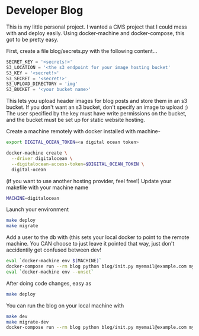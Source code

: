 # Developer Blog

This is my little personal project.  I wanted a CMS project that I could mess
with and deploy easily.  Using docker-machine and docker-compose, this got to
be pretty easy.

First, create a file blog/secrets.py with the following content...
```python
SECRET_KEY = '<secrets!>'
S3_LOCATION = '<the s3 endpoint for your image hosting bucket'
S3_KEY = '<secret!>'
S3_SECRET = '<secret!>'
S3_UPLOAD_DIRECTORY = 'img'
S3_BUCKET = '<your bucket name>'
```

This lets you upload header images for blog posts and store them in an
s3 bucket.  If you don't want an s3 bucket, don't specify an image to
upload ;)  The user specified by the key must have write permissions on
the bucket, and the bucket must be set up for static website hosting.

Create a machine remotely with docker installed with machine-

```sh
export DIGITAL_OCEAN_TOKEN=<a digital ocean token>

docker-machine create \
  --driver digitalocean \
  --digitalocean-access-token=$DIGITAL_OCEAN_TOKEN \
  digital-ocean
```
(if you want to use another hosting provider, feel free!)
Update your makefile with your machine name

```sh
MACHINE=digitalocean
```

Launch your environment

```sh
make deploy
make migrate
```

Add a user to the db with (this sets your local docker to point to
the remote machine.  You CAN choose to just leave it pointed that way,
just don't accidentily get confused between dev!

```sh
eval `docker-machine env $(MACHINE)`
docker-compose run --rm blog python blog/init.py myemail@example.com mypassword
eval `docker-machine env --unset`
```

After doing code changes, easy as

```sh
make deploy
```

You can run the blog on your local machine with

```sh
make dev
make migrate-dev
docker-compose run --rm blog python blog/init.py myemail@example.com mypassword
```
